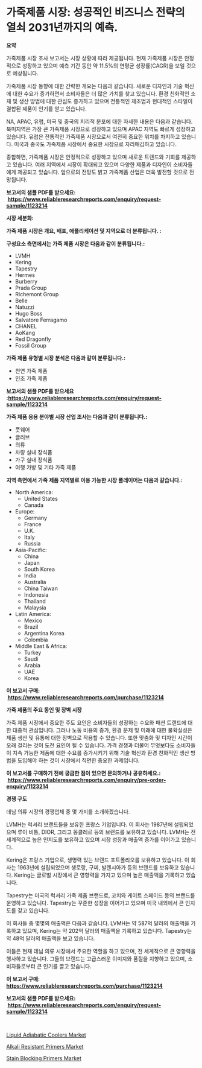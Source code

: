 <p><h1>가죽제품 시장: 성공적인 비즈니스 전략의 열쇠 2031년까지의 예측.</h1></p><p><strong>요약</strong></p>
<p><p>가죽제품 시장 조사 보고서는 시장 상황에 따라 제공됩니다. 현재 가죽제품 시장은 안정적으로 성장하고 있으며 예측 기간 동안 약 11.5%의 연평균 성장률(CAGR)을 보일 것으로 예상됩니다. </p><p>가죽제품 시장 동향에 대한 간략한 개요는 다음과 같습니다. 새로운 디자인과 기술 혁신에 대한 수요가 증가하면서 소비자들은 더 많은 가치를 찾고 있습니다. 환경 친화적인 소재 및 생산 방법에 대한 관심도 증가하고 있으며 전통적인 제조법과 현대적인 스타일이 결합된 제품이 인기를 얻고 있습니다.</p><p>NA, APAC, 유럽, 미국 및 중국의 지리적 분포에 대한 자세한 내용은 다음과 같습니다. 북미지역은 가장 큰 가죽제품 시장으로 성장하고 있으며 APAC 지역도 빠르게 성장하고 있습니다. 유럽은 전통적인 가죽제품 시장으로서 여전히 중요한 위치를 차지하고 있습니다. 미국과 중국도 가죽제품 시장에서 중요한 시장으로 자리매김하고 있습니다.</p><p>종합하면, 가죽제품 시장은 안정적으로 성장하고 있으며 새로운 트렌드와 기회를 제공하고 있습니다. 여러 지역에서 시장이 확대되고 있으며 다양한 제품과 디자인이 소비자들에게 제공되고 있습니다. 앞으로의 전망도 밝고 가죽제품 산업은 더욱 발전할 것으로 전망됩니다.</p></p>
<p><strong>보고서의 샘플 PDF를 받으세요: &nbsp;<a href="https://www.reliableresearchreports.com/enquiry/request-sample/1123214">https://www.reliableresearchreports.com/enquiry/request-sample/1123214</a></strong></p>
<p><strong>시장 세분화:</strong></p>
<p><strong> 가죽 제품 시장은 개요, 배포, 애플리케이션 및 지역으로 더 분류됩니다. :</strong></p>
<p><strong>구성요소 측면에서는 가죽 제품 시장은 다음과 같이 분류됩니다.:</strong></p>
<p><ul><li>LVMH</li><li>Kering</li><li>Tapestry</li><li>Hermes</li><li>Burberry</li><li>Prada Group</li><li>Richemont Group</li><li>Belle</li><li>Natuzzi</li><li>Hugo Boss</li><li>Salvatore Ferragamo</li><li>CHANEL</li><li>AoKang</li><li>Red Dragonfly</li><li>Fossil Group</li></ul></p>
<p><strong> 가죽 제품 유형별 시장 분석은 다음과 같이 분류됩니다.:</strong></p>
<p><ul><li>천연 가죽 제품</li><li>인조 가죽 제품</li></ul></p>
<p><strong>보고서의 샘플 PDF를 받으세요 :<a href="https://www.reliableresearchreports.com/enquiry/request-sample/1123214">https://www.reliableresearchreports.com/enquiry/request-sample/1123214</a></strong></p>
<p><strong> 가죽 제품 응용 분야별 시장 산업 조사는 다음과 같이 분류됩니다.:</strong></p>
<p><ul><li>풋웨어</li><li>글러브</li><li>의류</li><li>차량 실내 장식품</li><li>가구 실내 장식품</li><li>여행 가방 및 기타 가죽 제품</li></ul></p>
<p><strong>지역 측면에서 가죽 제품 지역별로 이용 가능한 시장 플레이어는 다음과 같습니다.:</strong></p>
<p><ul>
    <li>
        North America:
        <ul>
            <li>United States</li>
            <li>Canada</li>
        </ul>
    </li>
    <li>
        Europe:
        <ul>
            <li>Germany</li>
            <li>France</li>
            <li>U.K.</li>
            <li>Italy</li>
            <li>Russia</li>
        </ul>
    </li>
    <li>
        Asia-Pacific:
        <ul>
            <li>China</li>
            <li>Japan</li>
            <li>South Korea</li>
            <li>India</li>
            <li>Australia</li>
            <li>China Taiwan</li>
            <li>Indonesia</li>
            <li>Thailand</li>
            <li>Malaysia</li>
        </ul>
    </li>
    <li>
        Latin America:
        <ul>
            <li>Mexico</li>
            <li>Brazil</li>
            <li>Argentina Korea</li>
            <li>Colombia</li>
        </ul>
    </li>
    <li>
        Middle East & Africa:
        <ul>
            <li>Turkey</li>
            <li>Saudi</li>
            <li>Arabia</li>
            <li>UAE</li>
            <li>Korea</li>
        </ul>
    </li>
    </ul></p>
<p><strong>이 보고서 구매: &nbsp;<a href="https://www.reliableresearchreports.com/purchase/1123214">https://www.reliableresearchreports.com/purchase/1123214</a></strong></p>
<p><strong>가죽 제품의 주요 동인 및 장벽 시장</strong></p>
<p><p>가죽 제품 시장에서 중요한 주도 요인은 소비자들의 성장하는 수요와 패션 트렌드에 대한 대중적 관심입니다. 그러나 노동 비용의 증가, 환경 문제 및 미래에 대한 불확실성은 제품 생산 및 유통에 대한 장벽으로 작용할 수 있습니다. 또한 맞춤화 및 디자인 시간이 오래 걸리는 것이 도전 요인이 될 수 있습니다. 가격 경쟁과 더불어 무엇보다도 소비자들이 지속 가능한 제품에 대한 수요를 증가시키기 위해 기술 혁신과 환경 친화적인 생산 방법을 도입해야 하는 것이 시장에서 직면한 중요한 과제입니다.</p></p>
<p><strong>이 보고서를 구매하기 전에 궁금한 점이 있으면 문의하거나 공유하세요.: &nbsp;<a href="https://www.reliableresearchreports.com/enquiry/pre-order-enquiry/1123214">https://www.reliableresearchreports.com/enquiry/pre-order-enquiry/1123214</a></strong></p>
<p><strong>경쟁 구도</strong></p>
<p><p>데님 의류 시장의 경쟁업체 중 몇 가지를 소개하겠습니다. </p><p>LVMH는 럭셔리 브랜드들을 보유한 프랑스 기업입니다. 이 회사는 1987년에 설립되었으며 루이 비통, DIOR, 그리고 몽클레르 등의 브랜드를 보유하고 있습니다. LVMH는 전 세계적으로 높은 인지도를 보유하고 있으며 시장 성장과 매출액 증가를 이어가고 있습니다. </p><p>Kering은 프랑스 기업으로, 생명력 있는 브랜드 포트폴리오를 보유하고 있습니다. 이 회사는 1963년에 설립되었으며 생로랑, 구찌, 발렌시아가 등의 브랜드를 보유하고 있습니다. Kering는 글로벌 시장에서 큰 영향력을 가지고 있으며 높은 매출액을 기록하고 있습니다. </p><p>Tapestry는 미국의 럭셔리 가죽 제품 브랜드로, 코치와 케이트 스페이드 등의 브랜드를 운영하고 있습니다. Tapestry는 꾸준한 성장을 이어가고 있으며 미국 내외에서 큰 인지도를 갖고 있습니다.</p><p>이 회사들 중 몇몇의 매출액은 다음과 같습니다. LVMH는 약 587억 달러의 매출액을 기록하고 있으며, Kering는 약 202억 달러의 매출액을 기록하고 있습니다. Tapestry는 약 48억 달러의 매출액을 보고 있습니다. </p><p>이들은 현재 데님 의류 시장에서 주요한 역할을 하고 있으며, 전 세계적으로 큰 영향력을 행사하고 있습니다. 그들의 브랜드는 고급스러운 이미지와 품질을 지향하고 있으며, 소비자들로부터 큰 인기를 끌고 있습니다.</p></p>
<p><strong>이 보고서 구매: &nbsp; <a href="https://www.reliableresearchreports.com/purchase/1123214">https://www.reliableresearchreports.com/purchase/1123214</a></strong></p>
<p><strong>보고서의 샘플 PDF를 받으세요: &nbsp;<a href="https://www.reliableresearchreports.com/enquiry/request-sample/1123214">https://www.reliableresearchreports.com/enquiry/request-sample/1123214</a></strong><strong></strong></p>
<p>&nbsp;</p>
<p><p><a href="https://view.publitas.com/reportprime-1/liquid-adiabatic-coolers-market-size-reflecting-a-forecast-till-2030-market-by-type-by-application-and-by-geography/">Liquid Adiabatic Coolers Market</a></p><p><a href="https://github.com/joannagoyvaerts/Market-Research-Report-List-1/blob/main/alkali-resistant-primers-market.md">Alkali Resistant Primers Market</a></p><p><a href="https://github.com/lubmix/Market-Research-Report-List-1/blob/main/stain-blocking-primers-market.md">Stain Blocking Primers Market</a></p></p>
